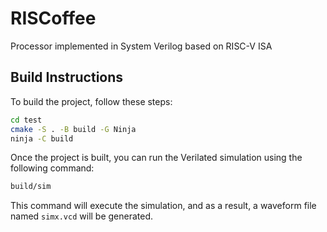 # RISCoffee
Processor implemented in System Verilog based on RISC-V ISA

## Build Instructions

To build the project, follow these steps:

```bash
cd test
cmake -S . -B build -G Ninja
ninja -C build
```

Once the project is built, you can run the Verilated simulation using the following command:

```bash
build/sim
```

This command will execute the simulation, and as a result, a waveform file named `simx.vcd` will be generated.
